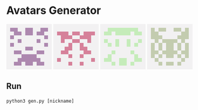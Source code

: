 # Avatars Generator 

![example1](./examples/test1.png)
![example2](./examples/test2.png)
![example3](./examples/test3.png)
![example4](./examples/test4.png)

## Run
```
python3 gen.py [nickname]
```

